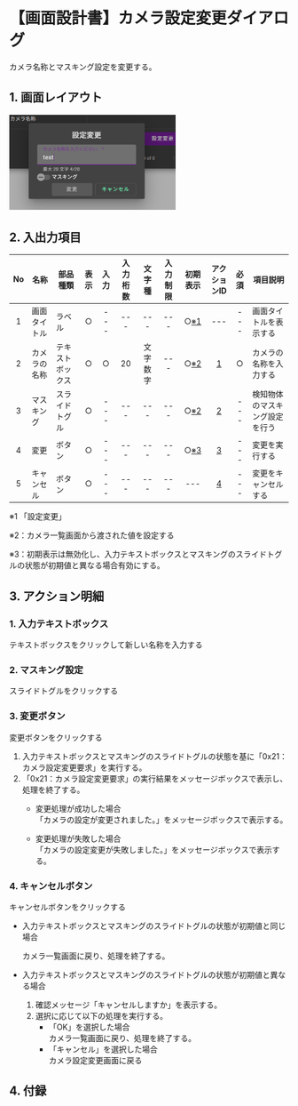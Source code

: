 # 【画面設計書】カメラ設定変更ダイアログ
カメラ名称とマスキング設定を変更する。

## 1. 画面レイアウト
<img width="300" src="./スクリーンショット 2025-08-21 091633.png">

## 2. 入出力項目

|No|名称|部品種類|表示|入力|入力桁数|文字種|入力制限|初期表示|アクションID|必須|項目説明|
|:---:|---|---|:---:|:---:|:---:|:---:|:---:|:---:|:---:|:---:|---|
|1|画面タイトル|ラベル|○|---|---|---|---|○[※1](#notice1)|---|---|画面タイトルを表示する|
|2|カメラの名称|テキストボックス|○|○|20|文字数字|---|○[※2](#notice2)|[1](#action1)|○|カメラの名称を入力する|
|3|マスキング|スライドトグル|○|---|---|---|---|○[※2](#notice2)|[2](#action2)|---|検知物体のマスキング設定を行う|
|4|変更|ボタン|○|---|---|---|---|○[※3](#notice3)|[3](#action3)|---|変更を実行する|
|5|キャンセル|ボタン|○|---|---|---|---|---|[4](#action4)|---|変更をキャンセルする|

<a id="notice1">※1</a>
「設定変更」

<a id="notice2">※2</a>：カメラ一覧画面から渡された値を設定する

<a id="notice3">※3</a>：初期表示は無効化し、入力テキストボックスとマスキングのスライドトグルの状態が初期値と異なる場合有効にする。

## 3. アクション明細

### 1. <a id="action1">入力テキストボックス</a>  
テキストボックスをクリックして新しい名称を入力する


### 2. <a id="action2">マスキング設定</a>
スライドトグルをクリックする


### 3. <a id="action3">変更ボタン</a>  
変更ボタンをクリックする
1.  入力テキストボックスとマスキングのスライドトグルの状態を基に「0x21：カメラ設定変更要求」を実行する。
2.  「0x21：カメラ設定変更要求」の実行結果をメッセージボックスで表示し、処理を終了する。
    *  変更処理が成功した場合  
  「カメラの設定が変更されました。」をメッセージボックスで表示する。
    
    *  変更処理が失敗した場合  
      「カメラの設定変更が失敗しました。」をメッセージボックスで表示する。

### 4. <a id="action4">キャンセルボタン</a>  

キャンセルボタンをクリックする
  * 入力テキストボックスとマスキングのスライドトグルの状態が初期値と同じ場合

    カメラ一覧画面に戻り、処理を終了する。

* 入力テキストボックスとマスキングのスライドトグルの状態が初期値と異なる場合
  1.  確認メッセージ「キャンセルしますか」を表示する。
  2.  選択に応じて以下の処理を実行する。
      *  「OK」を選択した場合  
        カメラ一覧画面に戻り、処理を終了する。
      *  「キャンセル」を選択した場合  
        カメラ設定変更画面に戻る
    

## 4. 付録